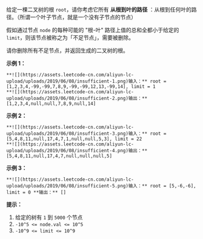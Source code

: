 给定一棵二叉树的根 `root`，请你考虑它所有  **从根到叶的路径** ：从根到任何叶的路径。（所谓一个叶子节点，就是一个没有子节点的节点）

假如通过节点 `node` 的每种可能的 "根-叶" 路径上值的总和全都小于给定的 `limit`，则该节点被称之为「不足节点」，需要被删除。

请你删除所有不足节点，并返回生成的二叉树的根。



**示例 1：**

    
    
    **![](https://assets.leetcode-cn.com/aliyun-lc-upload/uploads/2019/06/08/insufficient-1.png)输入：** root = [1,2,3,4,-99,-99,7,8,9,-99,-99,12,13,-99,14], limit = 1
    **![](https://assets.leetcode-cn.com/aliyun-lc-upload/uploads/2019/06/08/insufficient-2.png)输出：** [1,2,3,4,null,null,7,8,9,null,14]
    

**示例 2：**

    
    
    **![](https://assets.leetcode-cn.com/aliyun-lc-upload/uploads/2019/06/08/insufficient-3.png)输入：** root = [5,4,8,11,null,17,4,7,1,null,null,5,3], limit = 22
    **![](https://assets.leetcode-cn.com/aliyun-lc-upload/uploads/2019/06/08/insufficient-4.png)输出：** [5,4,8,11,null,17,4,7,null,null,null,5]

**示例 3：**

    
    
    **![](https://assets.leetcode-cn.com/aliyun-lc-upload/uploads/2019/06/08/insufficient-5.png)输入：** root = [5,-6,-6], limit = 0 **输出：** []



**提示：**

  1. 给定的树有 `1` 到 `5000` 个节点
  2. `-10^5 <= node.val <= 10^5`
  3. `-10^9 <= limit <= 10^9`



